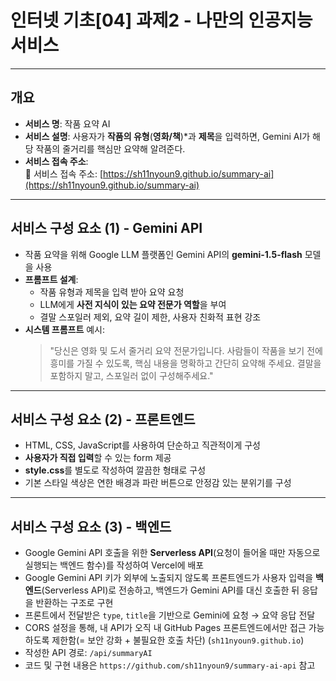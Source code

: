 # 인터넷 기초[04] 과제2 - 나만의 인공지능 서비스

---

## 개요

- **서비스 명**: 작품 요약 AI
- **서비스 설명**: 사용자가 **작품의 유형**(**영화/책**)*과 **제목**을 입력하면, Gemini AI가 해당 작품의 줄거리를 핵심만 요약해 알려준다.
- **서비스 접속 주소**:  
  🔗 서비스 접속 주소: [https://sh11nyoun9.github.io/summary-ai](https://sh11nyoun9.github.io/summary-ai)

---

## 서비스 구성 요소 (1) - Gemini API

- 작품 요약을 위해 Google LLM 플랫폼인 Gemini API의 **gemini-1.5-flash** 모델을 사용
- **프롬프트 설계**:
  - 작품 유형과 제목을 입력 받아 요약 요청
  - LLM에게 **사전 지식이 있는 요약 전문가 역할**을 부여
  - 결말 스포일러 제외, 요약 길이 제한, 사용자 친화적 표현 강조
- **시스템 프롬프트** 예시:
  > "당신은 영화 및 도서 줄거리 요약 전문가입니다. 사람들이 작품을 보기 전에 흥미를 가질 수 있도록, 핵심 내용을 명확하고 간단히 요약해 주세요. 결말을 포함하지 말고, 스포일러 없이 구성해주세요."

---

## 서비스 구성 요소 (2) - 프론트엔드

- HTML, CSS, JavaScript를 사용하여 단순하고 직관적이게 구성
- **사용자가 직접 입력**할 수 있는 form 제공
- **style.css**를 별도로 작성하여 깔끔한 형태로 구성
- 기본 스타일 색상은 연한 배경과 파란 버튼으로 안정감 있는 분위기를 구성

---

## 서비스 구성 요소 (3) - 백엔드

- Google Gemini API 호출을 위한 **Serverless API**(요청이 들어올 때만 자동으로 실행되는 백엔드 함수)를 작성하여 Vercel에 배포
- Google Gemini API 키가 외부에 노출되지 않도록 프론트엔드가 사용자 입력을 **백엔드**(Serverless API)로 전송하고, 백엔드가 Gemini API를 대신 호출한 뒤 응답을 반환하는 구조로 구현
- 프론트에서 전달받은 `type`, `title`을 기반으로 Gemini에 요청 → 요약 응답 전달
- CORS 설정을 통해, 내 API가 오직 내 GitHub Pages 프론트엔드에서만 접근 가능하도록 제한함(= 보안 강화 + 불필요한 호출 차단) (`sh11nyoun9.github.io`)
- 작성한 API 경로: `/api/summaryAI`
- 코드 및 구현 내용은 `https://github.com/sh11nyoun9/summary-ai-api` 참고
